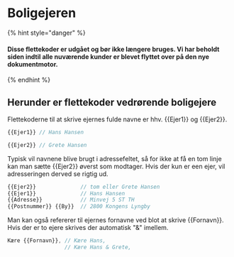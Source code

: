 # Boligejeren

{% hint style="danger" %}
#### Disse flettekoder er udgået og bør ikke længere bruges. Vi har beholdt siden indtil alle nuværende kunder er blevet flyttet over på den nye dokumentmotor.
{% endhint %}

## Herunder er flettekoder vedrørende boligejere

Flettekoderne til at skrive ejernes fulde navne er hhv. \{{Ejer1\}} og \{{Ejer2\}}.

```javascript
{{Ejer1}} // Hans Hansen
```

```javascript
{{Ejer2}} // Grete Hansen
```

Typisk vil navnene blive brugt i adressefeltet, så for ikke at få en tom linje kan man sætte \{{Ejer2\}} øverst som modtager. Hvis der kun er een ejer, vil adresseringen derved se rigtig ud.

```javascript
{{Ejer2}}              // tom eller Grete Hansen
{{Ejer1}}              // Hans Hansen
{{Adresse}}            // Minvej 5 ST TH
{{Postnummer}} {{By}}  // 2800 Kongens Lyngby
```

Man kan også refererer til ejernes fornavne ved blot at skrive \{{Fornavn\}}. Hvis der er to ejere skrives der automatisk "&" imellem.

```javascript
Kære {{Fornavn}}, // Kære Hans, 
                  // Kære Hans & Grete,
```

